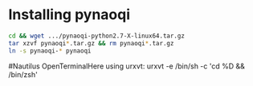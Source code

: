 # Installing pynaoqi
```sh
cd && wget .../pynaoqi-python2.7-X-linux64.tar.gz
tar xzvf pynaoqi*.tar.gz && rm pynaoqi*.tar.gz
ln -s pynaoqi-* pynaoqi
```

#Nautilus OpenTerminalHere using urxvt:
urxvt -e /bin/sh -c 'cd %D && /bin/zsh'
